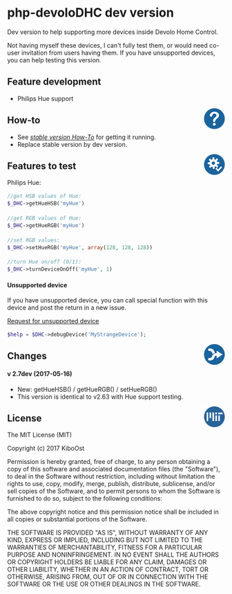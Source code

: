 # php-devoloDHC dev version

Dev version to help supporting more devices inside Devolo Home Control.

Not having myself these devices, I can't fully test them, or would need co-user invitation from users having them. If you have unsupported devices, you can help testing this version.

## Feature development

- Philips Hue support

<img align="right" src="/readmeAssets/howto.png" width="48">

## How-to

- See [*stable version How-To*](../../../../php-devoloDHC#how-to) for getting it running.
- Replace stable version by dev version.

<img align="right" src="/readmeAssets/requirements.png" width="48">

## Features to test

Philips Hue:

```php
//get HSB values of Hue:
$_DHC->getHueHSB('myHue')

//get RGB values of Hue:
$_DHC->getHueRGB('myHue')

//set RGB values:
$_DHC->setHueRGB('myHue', array(128, 128, 128))

//turn Hue on/off (0/1):
$_DHC->turnDeviceOnOff('myHue', 1)
```

#### Unsupported device

If you have unsupported device, you can call special function with this device and post the return in a new issue.

[Request for unsupported device](../../issues/)

```php
$help = $DHC->debugDevice('MyStrangeDevice');
```

<img align="right" src="/readmeAssets/changes.png" width="48">

## Changes

#### v 2.7dev (2017-05-16)
- New: getHueHSB() / getHueRGB() / setHueRGB()
- This version is identical to v2.63 with Hue support testing.

<img align="right" src="/readmeAssets/mit.png" width="48">

## License

The MIT License (MIT)

Copyright (c) 2017 KiboOst

Permission is hereby granted, free of charge, to any person obtaining a copy
of this software and associated documentation files (the "Software"), to deal
in the Software without restriction, including without limitation the rights
to use, copy, modify, merge, publish, distribute, sublicense, and/or sell
copies of the Software, and to permit persons to whom the Software is
furnished to do so, subject to the following conditions:

The above copyright notice and this permission notice shall be included in all
copies or substantial portions of the Software.

THE SOFTWARE IS PROVIDED "AS IS", WITHOUT WARRANTY OF ANY KIND, EXPRESS OR
IMPLIED, INCLUDING BUT NOT LIMITED TO THE WARRANTIES OF MERCHANTABILITY,
FITNESS FOR A PARTICULAR PURPOSE AND NONINFRINGEMENT. IN NO EVENT SHALL THE
AUTHORS OR COPYRIGHT HOLDERS BE LIABLE FOR ANY CLAIM, DAMAGES OR OTHER
LIABILITY, WHETHER IN AN ACTION OF CONTRACT, TORT OR OTHERWISE, ARISING FROM,
OUT OF OR IN CONNECTION WITH THE SOFTWARE OR THE USE OR OTHER DEALINGS IN THE
SOFTWARE.

